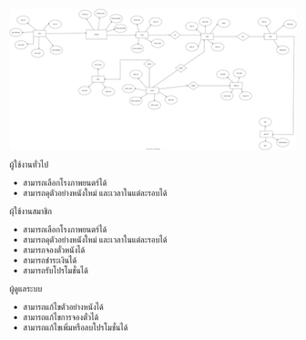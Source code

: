 ![Diagram](./README_src/Untitled%20Diagram.drawio.svg?a)

ผู้ใช้งานทั่วไป
 - สามารถเลือกโรงภาพยนตร์ได้
 - สามารถดุตัวอย่างหนังใหม่ และเวลาในแต่ละรอบได้

ผุ้ใช้งานสมาชิก
 - สามารถเลือกโรงภาพยนตร์ได้
 - สามารถดุตัวอย่างหนังใหม่ และเวลาในแต่ละรอบได้
 - สามารถจองตั๋วหนังได้
 - สามารถชำระเงินได้
 - สามารถรับโปรโมชั่นได้

ผู้ดูแลระบบ
 - สามารถแก้ไขตัวอย่างหนังได้
 - สามารถแก้ไขการจองตั๋วได้
 - สามารถแก้ไขเพิ่มหรือลบโปรโมชั่นได้
